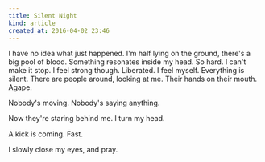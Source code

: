 ```yaml
---
title: Silent Night
kind: article
created_at: 2016-04-02 23:46
---
```


I have no idea what just happened. I'm half lying on the ground, there's a big pool of blood. Something resonates inside my head. So hard. I can't make it stop. I feel strong though. Liberated. I feel myself. Everything is silent. There are people around, looking at me. Their hands on their mouth. Agape.

Nobody's moving. Nobody's saying anything.

Now they're staring behind me. I turn my head.

A kick is coming. Fast.

I slowly close my eyes, and pray.